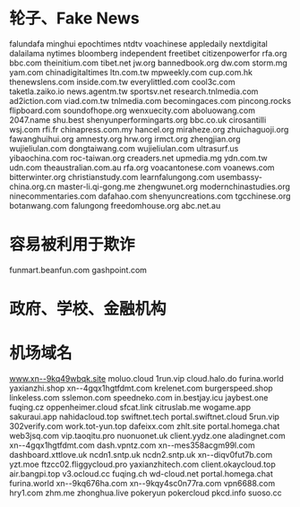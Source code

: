 # 轮子、Fake News
falundafa
minghui
epochtimes
ntdtv
voachinese
appledaily
nextdigital
dalailama
nytimes
bloomberg
independent
freetibet
citizenpowerfor
rfa.org
bbc.com
theinitium.com
tibet.net
jw.org
bannedbook.org
dw.com
storm.mg
yam.com
chinadigitaltimes
ltn.com.tw
mpweekly.com
cup.com.hk
thenewslens.com
inside.com.tw
everylittled.com
cool3c.com
taketla.zaiko.io
news.agentm.tw
sportsv.net
research.tnlmedia.com
ad2iction.com
viad.com.tw
tnlmedia.com
becomingaces.com
pincong.rocks
flipboard.com
soundofhope.org
wenxuecity.com
aboluowang.com
2047.name
shu.best
shenyunperformingarts.org
bbc.co.uk
cirosantilli
wsj.com
rfi.fr
chinapress.com.my
hancel.org
miraheze.org
zhuichaguoji.org
fawanghuihui.org
amnesty.org
hrw.org
irmct.org
zhengjian.org
wujieliulan.com
dongtaiwang.com
wujieliulan.com
ultrasurf.us
yibaochina.com
roc-taiwan.org
creaders.net
upmedia.mg
ydn.com.tw
udn.com
theaustralian.com.au
rfa.org
voacantonese.com
voanews.com
bitterwinter.org
christianstudy.com
learnfalungong.com
usembassy-china.org.cn
master-li.qi-gong.me
zhengwunet.org
modernchinastudies.org
ninecommentaries.com
dafahao.com
shenyuncreations.com
tgcchinese.org
botanwang.com
falungong
freedomhouse.org
abc.net.au
# 容易被利用于欺诈
funmart.beanfun.com
gashpoint.com
# 政府、学校、金融机构
# 机场域名
www.xn--9kq49wbqk.site
moluo.cloud
1run.vip
cloud.halo.do
furina.world
yaxianzhi.shop
xn--4gqx1hgtfdmt.com
krelenet.com
burgerspeed.shop
linkeless.com
sslemon.com
speedneko.com
in.bestjay.icu
jaybest.one
fuqing.cz
oppenheimer.cloud
sfcat.link
citruslab.me
wogame.app
sakuraui.app
nahidacloud.top
swiftnet.tech
portal.swiftnet.cloud
5run.vip
302verify.com
work.tot-yun.top
dafeixx.com
zhlt.site
portal.homega.chat
web3jsq.com
vip.taoqitu.pro
nuonuonet.uk
client.yydz.one
aladingnet.com
xn--4gqx1hgtfdmt.com
dash.vpntz.com
xn--mes358acgm99l.com
dashboard.xttlove.uk
ncdn1.sntp.uk
ncdn2.sntp.uk
xn--diqv0fut7b.com
yzt.moe
ftzcc02.fliggycloud.pro
yaxianzhitech.com
client.okaycloud.top
air.bangpi.top
v3.ocloud.cc
fuqing.ch
wd-cloud.net
portal.homega.chat
furina.world
xn--9kq676ha.com
xn--9kqy4sc0n77ra.com
vpn6688.com
hry1.com
zhm.me
zhonghua.live
pokeryun
pokercloud
pkcd.info
suoso.cc
